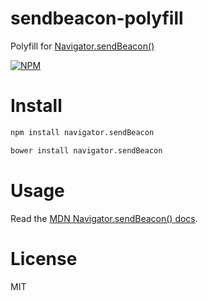 # sendbeacon-polyfill

Polyfill for [Navigator.sendBeacon()](http://www.w3.org/TR/beacon/#sec-sendBeacon-method)

[![NPM](https://nodei.co/npm/sendbeacon-polyfill.png)](https://nodei.co/npm/sendbeacon-polyfill)

# Install

```bash
npm install navigator.sendBeacon
```

```bash
bower install navigator.sendBeacon
```

# Usage

Read the [MDN Navigator.sendBeacon() docs](https://developer.mozilla.org/en-US/docs/Web/API/Navigator/sendBeacon).

# License

MIT
